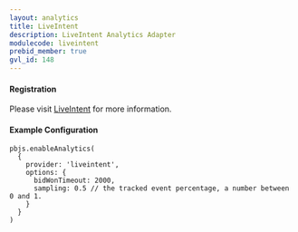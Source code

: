 ```yaml
---
layout: analytics
title: LiveIntent
description: LiveIntent Analytics Adapter
modulecode: liveintent
prebid_member: true
gvl_id: 148
---
```


#### Registration

Please visit [LiveIntent](https://www.liveintent.com/) for more information.

#### Example Configuration

```
pbjs.enableAnalytics(
  {
    provider: 'liveintent',
    options: {
      bidWonTimeout: 2000,
      sampling: 0.5 // the tracked event percentage, a number between 0 and 1.
    }
  }
)
```